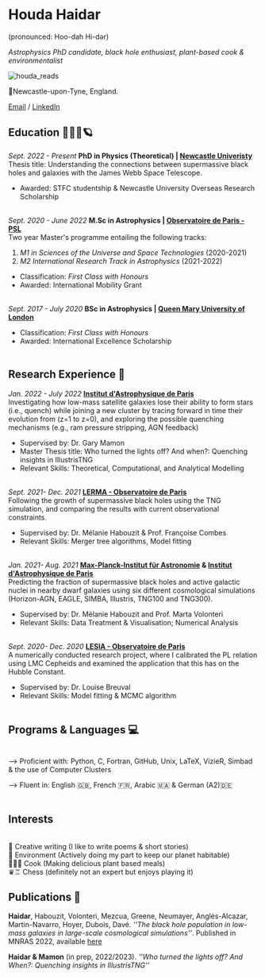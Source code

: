 
# Houda Haidar 
(pronounced: Hoo-dah Hi-dər)

 _Astrophysics PhD candidate, black hole enthusiast, plant-based cook & environmentalist_ 

![houda_reads](https://user-images.githubusercontent.com/74595294/187956083-c04c64aa-4789-4bca-a467-ab207b779b41.png)

📍Newcastle-upon-Tyne, England.



[Email](mailto:houda.physics@gmail.com) / [LinkedIn](https://www.linkedin.com/in/houdahaidar/) 


## Education 👩🏻‍🏫🪐

_Sept. 2022 - Present_   **PhD in Physics (Theoretical)  | [Newcastle Univeristy](https://www.ncl.ac.uk/maths-physics/)**  <br>
Thesis title: Understanding the connections between supermassive black holes and galaxies with the James Webb Space Telescope.

- Awarded:  STFC studentship & Newcastle University Overseas Research Scholarship
<br><br>

_Sept. 2020 - June 2022_   **M.Sc in Astrophysics  | [Observatoire de Paris - PSL](https://www.observatoiredeparis.psl.eu/-master-231-.html?lang=en)**  <br>
Two year Master's programme entailing the following tracks: 
1. _M1 in Sciences of the Universe and Space Technologies_ (2020-2021) 
2. _M2 International Research Track in Astrophysics_ (2021-2022)
 - Classification: _First Class with Honours_
 - Awarded: International Mobility Grant 
<br><br>

_Sept. 2017 - July 2020_   **BSc in Astrophysics  | [Queen Mary University of London](https://www.qmul.ac.uk/spcs/physics-and-astronomy/)**  <br>
 - Classification: _First Class with Honours_
 - Awarded: International Excellence Scholarship
<br><br>


## Research Experience 🔭

_Jan. 2022 - July 2022_   **[Institut d'Astrophysique de Paris](https://www.iap.fr)**  <br>
Investigating how low-mass satellite galaxies lose their ability to form stars (i.e., quench) while joining a new cluster by tracing forward in time their evolution from (z=1 to z=0), and exploring the possible quenching mechanisms (e.g., ram pressure stripping, AGN feedback)

 - Supervised by:  Dr. Gary Mamon
 - Master Thesis title: Who turned the lights off? And when?: Quenching insights in IllustrisTNG
 - Relevant Skills: Theoretical, Computational, and Analytical  Modelling
<br><br>


_Sept. 2021- Dec. 2021_   **[LERMA - Observatoire de Paris](https://lerma.obspm.fr/?lang=en)**  <br>
 Following the growth of supermassive black holes using the TNG simulation, and comparing the results with current observational constraints.
 - Supervised by:  Dr. Mélanie Habouzit & Prof. Françoise Combes 
 - Relevant Skills: Merger tree algorithms, Model fitting
<br><br>

_Jan. 2021- Aug. 2021_   **[Max-Planck-Institut für Astronomie](https://www.mpia.de/en) & [Institut d'Astrophysique de Paris](https://www.iap.fr)**  <br>
Predicting the fraction of  supermassive black holes and active galactic nuclei in nearby dwarf galaxies using six different cosmological simulations (Horizon-AGN, EAGLE, SIMBA, Illustris, TNG100 and TNG300). 
 - Supervised by:    Dr. Mélanie Habouzit and Prof. Marta Volonteri
 - Relevant Skills: Data Treatment \&  Visualisation; Numerical Analysis
<br><br>


_Sept. 2020- Dec. 2020_   **[LESIA - Observatoire de Paris](https://lesia.obspm.fr)**  <br>
A numerically conducted research project, where I calibrated the PL relation using LMC Cepheids and examined the application that this has on the Hubble Constant.
 - Supervised by:  Dr. Louise Breuval
 - Relevant Skills:  Model fitting & MCMC algorithm
<br><br>


## Programs & Languages 💻
 <br>
--> Proficient with: Python, C, Fortran, GitHub, Unix, LaTeX, VizieR, Simbad & the use of Computer Clusters

--> Fluent in:  English 🇬🇧, French 🇫🇷, Arabic 🇲🇦 & German (A2)🇩🇪
 <br> <br>

## Interests 
<br>
📝 Creative writing (I like to write poems & short stories)<br>
🌱 Environment (Actively doing my part to keep our planet habitable)<br>
👩🏻‍🍳 Cook (Making delicious plant based meals)<br>
♛♖ Chess (definitely not an expert but enjoys playing it)
<br>

## Publications 📜

**Haidar**, Habouzit, Volonteri, Mezcua, Greene, Neumayer, Anglés-Alcazar, Martin-Navarro, Hoyer, Dubois, Davé. _''The black hole population in low-mass galaxies in large-scale cosmological simulations''_.  Published in MNRAS 2022, available [here](https://academic.oup.com/mnras/article-abstract/514/4/4912/6609506)


**Haidar & Mamon** (in prep, 2022/2023).  _''Who turned the lights off? And When?: Quenching insights in IllustrisTNG''_


